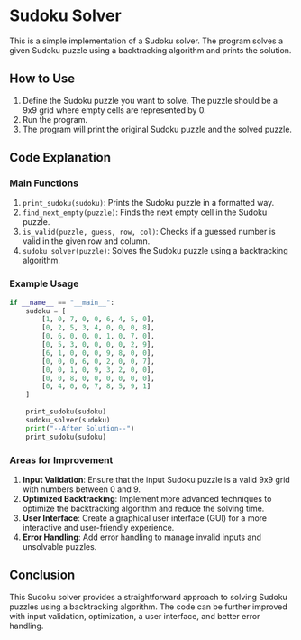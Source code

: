 # Sudoku Solver

This is a simple implementation of a Sudoku solver. The program solves a given Sudoku puzzle using a backtracking algorithm and prints the solution.

## How to Use

1. Define the Sudoku puzzle you want to solve. The puzzle should be a 9x9 grid where empty cells are represented by 0.
2. Run the program.
3. The program will print the original Sudoku puzzle and the solved puzzle.

## Code Explanation

### Main Functions

1. `print_sudoku(sudoku)`: Prints the Sudoku puzzle in a formatted way.
2. `find_next_empty(puzzle)`: Finds the next empty cell in the Sudoku puzzle.
3. `is_valid(puzzle, guess, row, col)`: Checks if a guessed number is valid in the given row and column.
4. `sudoku_solver(puzzle)`: Solves the Sudoku puzzle using a backtracking algorithm.

### Example Usage

```python
if __name__ == "__main__":
    sudoku = [
        [1, 0, 7, 0, 0, 6, 4, 5, 0],
        [0, 2, 5, 3, 4, 0, 0, 0, 8],
        [0, 6, 0, 0, 0, 1, 0, 7, 0],
        [0, 5, 3, 0, 0, 0, 0, 2, 9],
        [6, 1, 0, 0, 0, 9, 8, 0, 0],
        [0, 0, 0, 6, 0, 2, 0, 0, 7],
        [0, 0, 1, 0, 9, 3, 2, 0, 0],
        [0, 0, 8, 0, 0, 0, 0, 0, 0],
        [0, 4, 0, 0, 7, 8, 5, 9, 1]
    ]
    
    print_sudoku(sudoku)
    sudoku_solver(sudoku)
    print("--After Solution--")
    print_sudoku(sudoku)
```

### Areas for Improvement

1. **Input Validation**: Ensure that the input Sudoku puzzle is a valid 9x9 grid with numbers between 0 and 9.
2. **Optimized Backtracking**: Implement more advanced techniques to optimize the backtracking algorithm and reduce the solving time.
3. **User Interface**: Create a graphical user interface (GUI) for a more interactive and user-friendly experience.
4. **Error Handling**: Add error handling to manage invalid inputs and unsolvable puzzles.

## Conclusion

This Sudoku solver provides a straightforward approach to solving Sudoku puzzles using a backtracking algorithm. The code can be further improved with input validation, optimization, a user interface, and better error handling.
